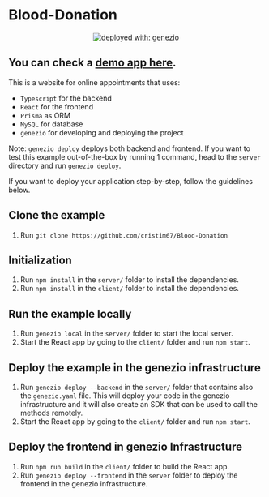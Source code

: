 # Blood-Donation

<div align="center">

[![deployed with: genezio](https://img.shields.io/badge/deployed_with-genezio-6742c1.svg?labelColor=62C353&style=flat)](https://github.com/genez-io/genezio)

</div>

## You can check a [demo app here](https://moccasin-advanced-iguana.app.genez.io/).

This is a website for online appointments that uses:
 * `Typescript` for the backend
 * `React` for the frontend
 * `Prisma` as ORM
 * `MySQL` for database
 * `genezio` for developing and deploying the project


Note: `genezio deploy` deploys both backend and frontend.
If you want to test this example out-of-the-box by running 1 command, head to the `server` directory and run `genezio deploy`.

If you want to deploy your application step-by-step, follow the guidelines below.

## Clone the example
1. Run `git clone https://github.com/cristim67/Blood-Donation`

## Initialization

1. Run `npm install` in the `server/` folder to install the dependencies.
2. Run `npm install` in the `client/` folder to install the dependencies.

## Run the example locally

1. Run `genezio local` in the `server/` folder to start the local server.
2. Start the React app by going to the `client/` folder and run `npm start`.

## Deploy the example in the genezio infrastructure

1. Run `genezio deploy --backend` in the `server/` folder that contains also the `genezio.yaml` file. This will deploy your code in the genezio infrastructure and it will also create an SDK that can be used to call the methods remotely.
2. Start the React app by going to the `client/` folder and run `npm start`.

## Deploy the frontend in genezio Infrastructure

1. Run `npm run build` in the `client/` folder to build the React app.
2. Run `genezio deploy --frontend` in the `server` folder to deploy the frontend in the genezio infrastructure.
